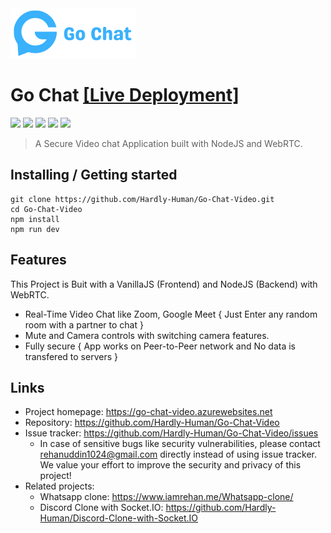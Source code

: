 <img src="https://raw.githubusercontent.com/Hardly-Human/Go-Chat-Video/main/src/public/assets/logo.png" alt="Logo of the project" width="200" height="80">

# Go Chat [[Live Deployment]](https://go-chat-video.azurewebsites.net)

![](https://img.shields.io/badge/Build-passing-brightgreen)
![](https://img.shields.io/badge/Azure-pipelines-orange)
![](https://badgen.net/david/dep/zeit/pkg)
![](https://badgen.net/apm/license/linter)
![](https://img.shields.io/badge/contributions-welcome-red)

> A Secure Video chat Application built with NodeJS and WebRTC.

## Installing / Getting started

```shell
git clone https://github.com/Hardly-Human/Go-Chat-Video.git
cd Go-Chat-Video
npm install
npm run dev
```

## Features

This Project is Buit with a VanillaJS (Frontend) and NodeJS (Backend) with WebRTC.

-   Real-Time Video Chat like Zoom, Google Meet { Just Enter any random room with a partner to chat }
-   Mute and Camera controls with switching camera features.
-   Fully secure { App works on Peer-to-Peer network and No data is transfered to servers }

## Links

-   Project homepage: https://go-chat-video.azurewebsites.net
-   Repository: https://github.com/Hardly-Human/Go-Chat-Video
-   Issue tracker: https://github.com/Hardly-Human/Go-Chat-Video/issues
    -   In case of sensitive bugs like security vulnerabilities, please contact
        rehanuddin1024@gmail.com directly instead of using issue tracker. We value your effort
        to improve the security and privacy of this project!
-   Related projects:
    -   Whatsapp clone: https://www.iamrehan.me/Whatsapp-clone/
    -   Discord Clone with Socket.IO: https://github.com/Hardly-Human/Discord-Clone-with-Socket.IO
